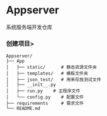 # Appserver
系统服务端开发仓库  
### 创建项目>

```
Appserver/
├── App
│   ├── static/      # 静态资源文件夹
│   ├── templates/   # 模板文件夹
│   ├── json_test/   # 用来存放测试文件
│   ├── __init__.py  
│   ├── run.py    # 主程序文件
│   └── config.py    # 配置文件
├── requirements     # 需求文件
└── README.md
```
